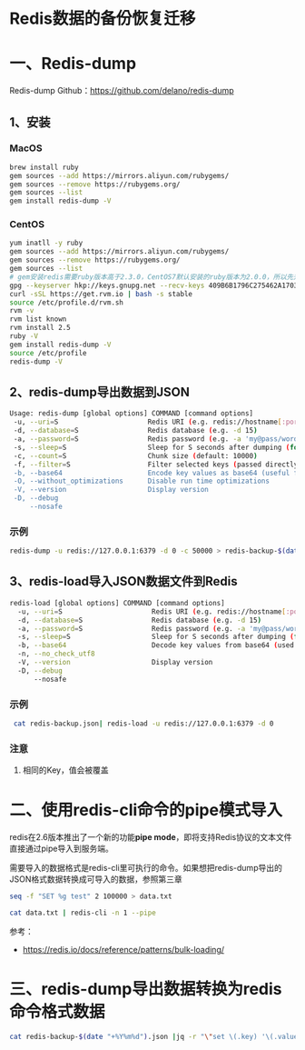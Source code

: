 # Redis数据的备份恢复迁移

# 一、Redis-dump

Redis-dump Github：https://github.com/delano/redis-dump

## 1、安装

### MacOS

```bash
brew install ruby
gem sources --add https://mirrors.aliyun.com/rubygems/
gem sources --remove https://rubygems.org/
gem sources --list
gem install redis-dump -V
```

### CentOS

```bash
yum inatll -y ruby
gem sources --add https://mirrors.aliyun.com/rubygems/
gem sources --remove https://rubygems.org/
gem sources --list
# gem安装redis需要ruby版本高于2.3.0，CentOS7默认安装的ruby版本为2.0.0，所以先升级Ruby
gpg --keyserver hkp://keys.gnupg.net --recv-keys 409B6B1796C275462A1703113804BB82D39DC0E3 7D2BAF1CF37B13E2069D6956105BD0E739499BDB
curl -sSL https://get.rvm.io | bash -s stable
source /etc/profile.d/rvm.sh
rvm -v
rvm list known
rvm install 2.5
ruby -V
gem install redis-dump -V
source /etc/profile
redis-dump -V
```

## 2、redis-dump导出数据到JSON

```bash
Usage: redis-dump [global options] COMMAND [command options]
 -u, --uri=S                      Redis URI (e.g. redis://hostname[:port])
 -d, --database=S                 Redis database (e.g. -d 15)
 -a, --password=S                 Redis password (e.g. -a 'my@pass/word')
 -s, --sleep=S                    Sleep for S seconds after dumping (for debugging)
 -c, --count=S                    Chunk size (default: 10000)
 -f, --filter=S                   Filter selected keys (passed directly to redis' KEYS command)
 -b, --base64                     Encode key values as base64 (useful for binary values)
 -O, --without_optimizations      Disable run time optimizations
 -V, --version                    Display version
 -D, --debug
     --nosafe
```

### 示例

```bash
redis-dump -u redis://127.0.0.1:6379 -d 0 -c 50000 > redis-backup-$(date "+%Y%m%d").json
```

## 3、redis-load导入JSON数据文件到Redis

```bash
redis-load [global options] COMMAND [command options]
  -u, --uri=S                      Redis URI (e.g. redis://hostname[:port])
  -d, --database=S                 Redis database (e.g. -d 15)
  -a, --password=S                 Redis password (e.g. -a 'my@pass/word')
  -s, --sleep=S                    Sleep for S seconds after dumping (for debugging)
  -b, --base64                     Decode key values from base64 (used with redis-dump -b)
  -n, --no_check_utf8
  -V, --version                    Display version
  -D, --debug
      --nosafe
```

### 示例

```bash
 cat redis-backup.json| redis-load -u redis://127.0.0.1:6379 -d 0
```

### 注意

1. 相同的Key，值会被覆盖



# 二、使用redis-cli命令的pipe模式导入

redis在2.6版本推出了一个新的功能**pipe mode**，即将支持Redis协议的文本文件直接通过pipe导入到服务端。

需要导入的数据格式是redis-cli里可执行的命令。如果想把redis-dump导出的JSON格式数据转换成可导入的数据，参照第三章

```bash
seq -f "SET %g test" 2 100000 > data.txt

cat data.txt | redis-cli -n 1 --pipe
```

参考：

- https://redis.io/docs/reference/patterns/bulk-loading/

# 三、redis-dump导出数据转换为redis命令格式数据

```bash
cat redis-backup-$(date "+%Y%m%d").json |jq -r "\"set \(.key) '\(.value)' EX \(.ttl)\"" 
```





